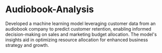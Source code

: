 # Audiobook-Analysis
Developed a machine learning model leveraging customer data from an audiobook company to predict customer retention, enabling informed decision-making on sales and marketing budget allocation. The model's insights aid in optimizing resource allocation for enhanced business strategy and growth.
